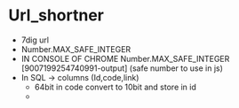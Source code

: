 # Url_shortner

  + 7dig url
  + Number.MAX_SAFE_INTEGER
  + IN CONSOLE OF CHROME Number.MAX_SAFE_INTEGER [9007199254740991-output] (safe number to use in js)
  + In SQL -> columns (Id,code,link)
    * 64bit in code convert to 10bit and store in id
    * 
